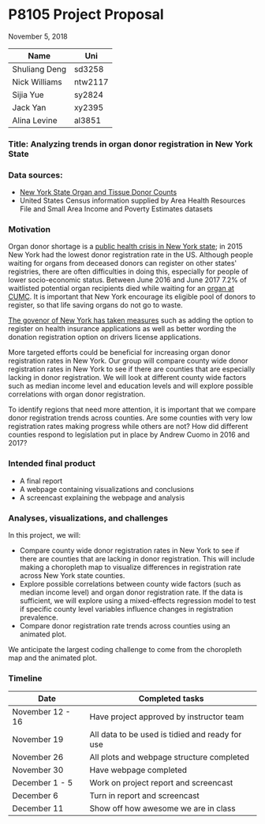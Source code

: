 P8105 Project Proposal
================
November 5, 2018

| Name          | Uni     |
|---------------|---------|
| Shuliang Deng | sd3258  |
| Nick Williams | ntw2117 |
| Sijia Yue     | sy2824  |
| Jack Yan      | xy2395  |
| Alina Levine  | al3851  |

### Title: Analyzing trends in organ donor registration in New York State

### Data sources:

-   [New York State Organ and Tissue Donor Counts](https://health.data.ny.gov/Health/Donate-Life-Organ-and-Tissue-Donor-Registry-Enroll/sqk8-8a2h/data?fbclid=IwAR0DjHPMd3up76Cq1bMH0z12f_vr4rLz5YwtMPcT2kc_a5nP-nVJlDEinNE)
-   United States Census information supplied by Area Health Resources File and Small Area Income and Poverty Estimates datasets

### Motivation

Organ donor shortage is a [public health crisis in New York state](https://www.nytimes.com/2018/07/11/nyregion/organ-donation-is-desperate-in-new-york.html); in 2015 New York had the lowest donor registration rate in the US. Although people waiting for organs from deceased donors can register on other states' registries, there are often difficulties in doing this, especially for people of lower socio-economic status. Between June 2016 and June 2017 7.2% of waitlisted potential organ recipients died while waiting for an [organ at CUMC](https://www.srtr.org/transplant-centers/ny-presbyterian-hospitalcolumbia-univ-medical-center-nycp/?organ=kidney&recipientType=adult&donorType=). It is important that New York encourage its eligible pool of donors to register, so that life saving organs do not go to waste.

[The govenor of New York has taken measures](https://www.governor.ny.gov/news/governor-cuomo-announces-over-5-million-new-yorkers-enrolled-states-donate-life-registry-organ) such as adding the option to register on health insurance applications as well as better wording the donation registration option on drivers license applications.

More targeted efforts could be beneficial for increasing organ donor registration rates in New York. Our group will compare county wide donor registration rates in New York to see if there are counties that are especially lacking in donor registration. We will look at different county wide factors such as median income level and education levels and will explore possible correlations with organ donor registration.

To identify regions that need more attention, it is important that we compare donor registration trends across counties. Are some counties with very low registration rates making progress while others are not? How did different counties respond to legislation put in place by Andrew Cuomo in 2016 and 2017?

### Intended final product

-   A final report
-   A webpage containing visualizations and conclusions
-   A screencast explaining the webpage and analysis

### Analyses, visualizations, and challenges

In this project, we will:

-   Compare county wide donor registration rates in New York to see if there are counties that are lacking in donor registration. This will include making a choropleth map to visualize differences in registration rate across New York state counties.
-   Explore possible correlations between county wide factors (such as median income level) and organ donor registration rate. If the data is sufficient, we will explore using a mixed-effects regression model to test if specific county level variables influence changes in registration prevalence.
-   Compare donor registration rate trends across counties using an animated plot.

We anticipate the largest coding challenge to come from the choropleth map and the animated plot.

### Timeline

| Date             | Completed tasks                                 |
|------------------|-------------------------------------------------|
| November 12 - 16 | Have project approved by instructor team        |
| November 19      | All data to be used is tidied and ready for use |
| November 26      | All plots and webpage structure completed       |
| November 30      | Have webpage completed                          |
| December 1 - 5   | Work on project report and screencast           |
| December 6       | Turn in report and screencast                   |
| December 11      | Show off how awesome we are in class            |
